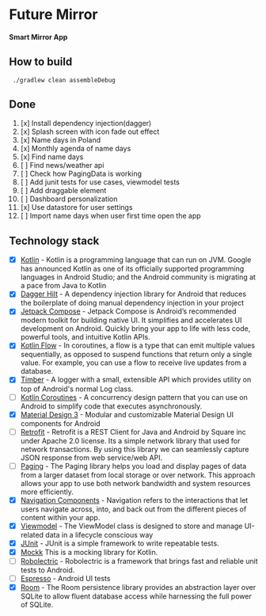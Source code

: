 # Future Mirror

#### Smart Mirror App

## How to build

` ./gradlew clean assembleDebug`

## Done

1. [x] Install dependency injection(dagger)
2. [x] Splash screen with icon fade out effect
3. [x] Name days in Poland
4. [x] Monthly agenda of name days
5. [x] Find name days
6. [ ] Find news/weather api
7. [ ] Check how PagingData is working
8. [ ] Add junit tests for use cases, viewmodel tests
9. [ ] Add draggable element
10. [ ] Dashboard personalization
11. [x] Use datastore for user settings
12. [ ] Import name days when user first time open the app

## Technology stack

- [x] [Kotlin](https://developer.android.com/kotlin) - Kotlin is a programming language that can run
  on JVM. Google has announced Kotlin as one of its officially supported programming languages in
  Android Studio; and the Android community is migrating at a pace from Java to Kotlin
- [x] [Dagger Hilt](https://developer.android.com/training/dependency-injection/hilt-android) - A
  dependency injection library for Android that reduces the boilerplate of doing manual dependency
  injection in your project
- [x] [Jetpack Compose](https://developer.android.com/develop/ui/compose) - Jetpack Compose is
  Android’s recommended modern toolkit for building native UI. It simplifies and accelerates UI
  development on Android. Quickly bring your app to life with less code, powerful tools, and
  intuitive Kotlin APIs.
- [x] [Kotlin Flow](https://developer.android.com/kotlin/flow) - In coroutines, a flow is a type
  that can emit multiple values sequentially, as opposed to suspend functions that return only a
  single value. For example, you can use a flow to receive live updates from a database.
- [x] [Timber](https://github.com/JakeWharton/timber) - A logger with a small, extensible API which
  provides utility on top of Android's normal Log class.
- [ ] [Kotlin Coroutines](https://developer.android.com/kotlin/coroutines) - A concurrency design
  pattern that you can use on Android to simplify code that executes asynchronously.
- [x] [Material Design 3](https://m3.material.io/develop/android/mdc-android) - Modular and
  customizable Material Design UI components for Android
- [ ] [Retrofit](https://square.github.io/retrofit/) - Retrofit is a REST Client for Java and
  Android by Square inc under Apache 2.0 license. Its a simple network library that used for network
  transactions. By using this library we can seamlessly capture JSON response from web service/web
  API.
- [ ] [Paging](https://developer.android.com/topic/libraries/architecture/paging/v3-overview) - The
  Paging library helps you load and display pages of data from a larger dataset from local storage
  or over network. This approach allows your app to use both network bandwidth and system resources
  more efficiently.
- [x] [Navigation Components](https://developer.android.com/guide/navigation) - Navigation refers to
  the interactions that let users navigate across, into, and back out from the different pieces of
  content within your app.
- [x] [Viewmodel](https://developer.android.com/topic/libraries/architecture/viewmodel) - The
  ViewModel class is designed to store and manage UI-related data in a lifecycle conscious way
- [x] [JUnit](https://junit.org/junit4/) - JUnit is a simple framework to write repeatable tests.
- [x] [Mockk](https://mockk.io/) This is a mocking library for Kotlin.
- [ ] [Robolectric](http://robolectric.org/) - Robolectric is a framework that brings fast and
  reliable unit tests to Android.
- [ ] [Espresso](https://developer.android.com/training/testing/espresso/) - Android UI tests
- [x] [Room](https://developer.android.com/training/data-storage/room) - The Room persistence
  library provides an abstraction layer over SQLite to allow fluent database access while harnessing
  the full power of SQLite.
